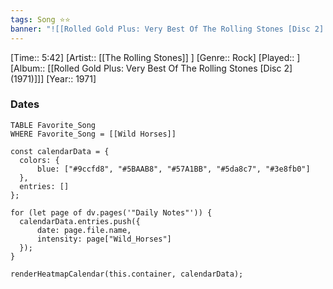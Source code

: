 ```yaml
---
tags: Song ⭐⭐ 
banner: "![[Rolled Gold Plus: Very Best Of The Rolling Stones [Disc 2] (1971).jpg]]"
---
```

[Time:: 5:42]
[Artist:: [[The Rolling Stones]] ]
[Genre:: Rock]
[Played:: ]
[Album:: [[Rolled Gold Plus: Very Best Of The Rolling Stones [Disc 2] (1971)]]]
[Year:: 1971]
### Dates
````dataview
TABLE Favorite_Song
WHERE Favorite_Song = [[Wild Horses]]
````
  ```dataviewjs
const calendarData = { 
	colors: { 
		blue: ["#9ccfd8", "#5BAAB8", "#57A1BB", "#5da8c7", "#3e8fb0"] 
	}, 
	entries: [] 
}; 

for (let page of dv.pages('"Daily Notes"')) { 
	calendarData.entries.push({ 
		date: page.file.name, 
		intensity: page["Wild_Horses"]
	}); 
} 

renderHeatmapCalendar(this.container, calendarData);
```
